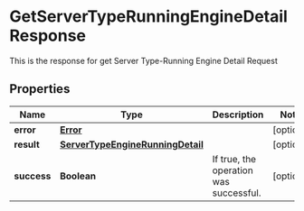 

# GetServerTypeRunningEngineDetailResponse

This is the response for get Server Type-Running Engine Detail Request
## Properties

Name | Type | Description | Notes
------------ | ------------- | ------------- | -------------
**error** | [**Error**](Error.md) |  |  [optional]
**result** | [**ServerTypeEngineRunningDetail**](ServerTypeEngineRunningDetail.md) |  |  [optional]
**success** | **Boolean** | If true, the operation was successful. |  [optional]



